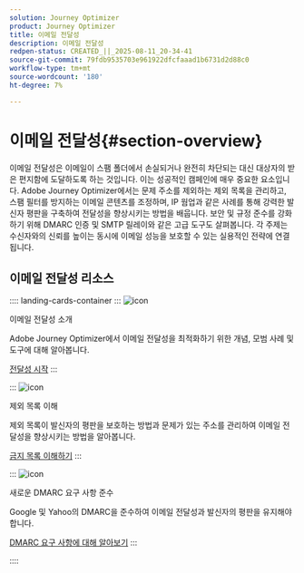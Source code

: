 ```yaml
---
solution: Journey Optimizer
product: Journey Optimizer
title: 이메일 전달성
description: 이메일 전달성
redpen-status: CREATED_||_2025-08-11_20-34-41
source-git-commit: 79fdb9535703e961922dfcfaaad1b6731d2d88c0
workflow-type: tm+mt
source-wordcount: '180'
ht-degree: 7%

---
```



# 이메일 전달성{#section-overview}

이메일 전달성은 이메일이 스팸 폴더에서 손실되거나 완전히 차단되는 대신 대상자의 받은 편지함에 도달하도록 하는 것입니다. 이는 성공적인 캠페인에 매우 중요한 요소입니다. Adobe Journey Optimizer에서는 문제 주소를 제외하는 제외 목록을 관리하고, 스팸 필터를 방지하는 이메일 콘텐츠를 조정하며, IP 웜업과 같은 사례를 통해 강력한 발신자 평판을 구축하여 전달성을 향상시키는 방법을 배웁니다. 보안 및 규정 준수를 강화하기 위해 DMARC 인증 및 SMTP 릴레이와 같은 고급 도구도 살펴봅니다. 각 주제는 수신자와의 신뢰를 높이는 동시에 이메일 성능을 보호할 수 있는 실용적인 전략에 연결됩니다.

## 이메일 전달성 리소스

:::: landing-cards-container
:::
![icon](https://cdn.experienceleague.adobe.com/icons/book.svg?lang=ko)

이메일 전달성 소개

Adobe Journey Optimizer에서 이메일 전달성을 최적화하기 위한 개념, 모범 사례 및 도구에 대해 알아봅니다.

[전달성 시작](../using/reports/deliverability.md)
:::

:::
![icon](https://cdn.experienceleague.adobe.com/icons/list-check.svg?lang=ko)

제외 목록 이해

제외 목록이 발신자의 평판을 보호하는 방법과 문제가 있는 주소를 관리하여 이메일 전달성을 향상시키는 방법을 알아봅니다.

[금지 목록 이해하기](../using/reports/suppression-list.md)
:::

:::
![icon](https://cdn.experienceleague.adobe.com/icons/shield-halved.svg?lang=ko)

새로운 DMARC 요구 사항 준수

Google 및 Yahoo의 DMARC을 준수하여 이메일 전달성과 발신자의 평판을 유지해야 합니다.

[DMARC 요구 사항에 대해 알아보기](../using/configuration/dmarc-record-update.md)
:::

::::
